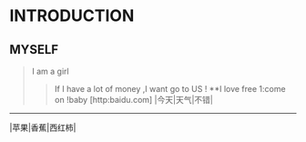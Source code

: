 # INTRODUCTION
## MYSELF
>I am a girl 
>>If I have a lot of money ,I want go to US !
**I love free
1:come on !baby
[http:baidu.com]
|今天|天气|不错|
---------------
|苹果|香蕉|西红柿|

